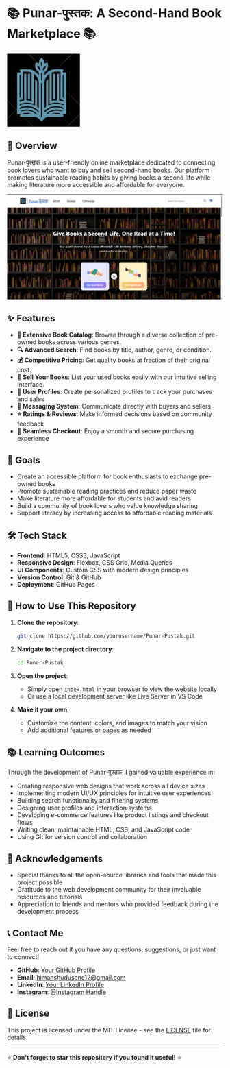 
# 📚 Punar-पुस्तक: A Second-Hand Book Marketplace 📚

![Punar-पुस्तक Banner](Assets/logo.webp)

## 🌟 Overview

Punar-पुस्तक is a user-friendly online marketplace dedicated to connecting book lovers who want to buy and sell second-hand books. Our platform promotes sustainable reading habits by giving books a second life while making literature more accessible and affordable for everyone.

![Screenshot](Assets/ss.png)

## ✨ Features

- **📖 Extensive Book Catalog**: Browse through a diverse collection of pre-owned books across various genres.
- **🔍 Advanced Search**: Find books by title, author, genre, or condition.
- **💰 Competitive Pricing**: Get quality books at fraction of their original cost.
- **💸 Sell Your Books**: List your used books easily with our intuitive selling interface.
- **👤 User Profiles**: Create personalized profiles to track your purchases and sales
- **💬 Messaging System**: Communicate directly with buyers and sellers
- **⭐ Ratings & Reviews**: Make informed decisions based on community feedback
- **🛒 Seamless Checkout**: Enjoy a smooth and secure purchasing experience

## 🎯 Goals

- Create an accessible platform for book enthusiasts to exchange pre-owned books
- Promote sustainable reading practices and reduce paper waste
- Make literature more affordable for students and avid readers
- Build a community of book lovers who value knowledge sharing
- Support literacy by increasing access to affordable reading materials

## 🛠️ Tech Stack

- **Frontend**: HTML5, CSS3, JavaScript
- **Responsive Design**: Flexbox, CSS Grid, Media Queries
- **UI Components**: Custom CSS with modern design principles
- **Version Control**: Git & GitHub
- **Deployment**: GitHub Pages

## 🚀 How to Use This Repository

1. **Clone the repository**:
   ```bash
   git clone https://github.com/yourusername/Punar-Pustak.git
   ```

2. **Navigate to the project directory**:
   ```bash
   cd Punar-Pustak
   ```

3. **Open the project**:
   - Simply open `index.html` in your browser to view the website locally
   - Or use a local development server like Live Server in VS Code

4. **Make it your own**:
   - Customize the content, colors, and images to match your vision
   - Add additional features or pages as needed

## 📚 Learning Outcomes

Through the development of Punar-पुस्तक, I gained valuable experience in:

- Creating responsive web designs that work across all device sizes
- Implementing modern UI/UX principles for intuitive user experiences
- Building search functionality and filtering systems
- Designing user profiles and interaction systems
- Developing e-commerce features like product listings and checkout flows
- Writing clean, maintainable HTML, CSS, and JavaScript code
- Using Git for version control and collaboration

## 🙏 Acknowledgements

- Special thanks to all the open-source libraries and tools that made this project possible
- Gratitude to the web development community for their invaluable resources and tutorials
- Appreciation to friends and mentors who provided feedback during the development process

## 📞 Contact Me

Feel free to reach out if you have any questions, suggestions, or just want to connect!

- **GitHub**: [Your GitHub Profile](https://github.com/Himanshu25102005)
- **Email**: himanshudusane12@gmail.com 
- **LinkedIn**: [Your LinkedIn Profile](https://www.linkedin.com/in/himanshu-dusane-5a8ab6274/)
- **Instagram**: [@Instagram Handle](https://www.instagram.com/_.himanxhu_.1/)

## 📄 License

This project is licensed under the MIT License - see the [LICENSE](LICENSE) file for details.

---

⭐ **Don't forget to star this repository if you found it useful!** ⭐
```
